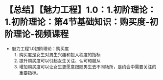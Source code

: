 # 【总结】【魅力工程】1.0：1.初阶理论：1.初阶理论：第4节基础知识：购买度-初阶理论-视频课程

-   魅力工程1.0初阶理论：购买度
    1.  购买度是女生对男生兴趣和投入程度的指标
    2.  提升购买度可以引起女生关注、认可和服从
    3.  增加购买度可以让女生更愿意跟随男生去不同场所，是约会中需要关注的重要指标。